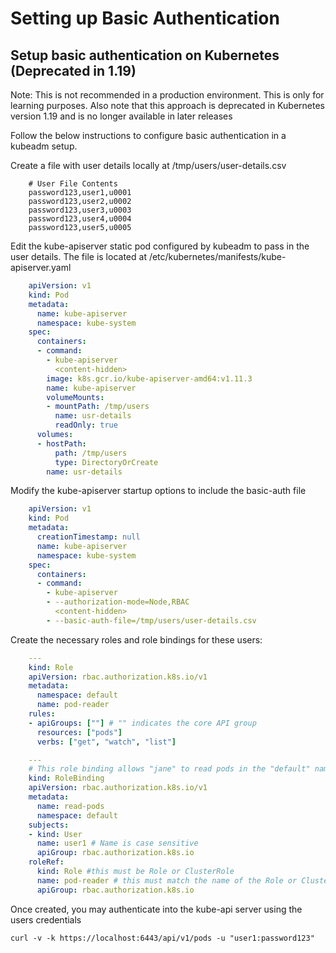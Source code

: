 # Setting up Basic Authentication


## Setup basic authentication on Kubernetes (Deprecated in 1.19)

   Note: This is not recommended in a production environment. This is only for learning purposes. Also note that this approach is deprecated in Kubernetes version 1.19 and is no longer available in later releases

Follow the below instructions to configure basic authentication in a kubeadm setup.

Create a file with user details locally at /tmp/users/user-details.csv

```console
    # User File Contents
    password123,user1,u0001
    password123,user2,u0002
    password123,user3,u0003
    password123,user4,u0004
    password123,user5,u0005
```

Edit the kube-apiserver static pod configured by kubeadm to pass in the user details. The file is located at /etc/kubernetes/manifests/kube-apiserver.yaml

```yaml
    apiVersion: v1
    kind: Pod
    metadata:
      name: kube-apiserver
      namespace: kube-system
    spec:
      containers:
      - command:
        - kube-apiserver
          <content-hidden>
        image: k8s.gcr.io/kube-apiserver-amd64:v1.11.3
        name: kube-apiserver
        volumeMounts:
        - mountPath: /tmp/users
          name: usr-details
          readOnly: true
      volumes:
      - hostPath:
          path: /tmp/users
          type: DirectoryOrCreate
        name: usr-details
```

Modify the kube-apiserver startup options to include the basic-auth file

```yaml
    apiVersion: v1
    kind: Pod
    metadata:
      creationTimestamp: null
      name: kube-apiserver
      namespace: kube-system
    spec:
      containers:
      - command:
        - kube-apiserver
        - --authorization-mode=Node,RBAC
          <content-hidden>
        - --basic-auth-file=/tmp/users/user-details.csv
```

Create the necessary roles and role bindings for these users:

```yaml
    ---
    kind: Role
    apiVersion: rbac.authorization.k8s.io/v1
    metadata:
      namespace: default
      name: pod-reader
    rules:
    - apiGroups: [""] # "" indicates the core API group
      resources: ["pods"]
      verbs: ["get", "watch", "list"]

    ---
    # This role binding allows "jane" to read pods in the "default" namespace.
    kind: RoleBinding
    apiVersion: rbac.authorization.k8s.io/v1
    metadata:
      name: read-pods
      namespace: default
    subjects:
    - kind: User
      name: user1 # Name is case sensitive
      apiGroup: rbac.authorization.k8s.io
    roleRef:
      kind: Role #this must be Role or ClusterRole
      name: pod-reader # this must match the name of the Role or ClusterRole you wish to bind to
      apiGroup: rbac.authorization.k8s.io
```

Once created, you may authenticate into the kube-api server using the users credentials

` curl -v -k https://localhost:6443/api/v1/pods -u "user1:password123" `
